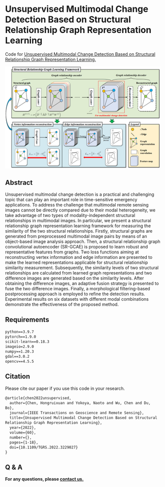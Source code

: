 # Unsupervised Multimodal Change Detection Based on Structural Relationship Graph Representation Learning
Code for [Unsupervised Multimodal Change Detection Based on Structural Relationship Graph Representation Learning.](https://ieeexplore.ieee.org/document/9984688)

<img src="./figures/SRGCAE.jpg">

## Abstract
Unsupervised multimodal change detection is a practical and challenging topic that can play an important role in time-sensitive emergency applications. To address the challenge that multimodal remote sensing images cannot be directly compared due to their modal heterogeneity, we take advantage of two types of modality-independent structural relationships in multimodal images. In particular, we present a structural relationship graph representation learning framework for measuring the similarity of the two structural relationships. Firstly, structural graphs are generated from preprocessed multimodal image pairs by means of an object-based image analysis approach. Then, a structural relationship graph convolutional autoencoder (SR-GCAE) is proposed to learn robust and representative features from graphs. Two loss functions aiming at reconstructing vertex information and edge information are presented to make the learned representations applicable for structural relationship similarity measurement. Subsequently, the similarity levels of two structural relationships are calculated from learned graph representations and two difference images are generated based on the similarity levels. After obtaining the difference images, an adaptive fusion strategy is presented to fuse the two difference images. Finally, a morphological filtering-based postprocessing approach is employed to refine the detection results. Experimental results on six datasets with different modal combinations demonstrate the effectiveness of the proposed method.

## Requirements

```
python==3.9.7
pytorch==1.9.0
scikit-learn==0.18.3
imageio=2.9.0
numpy==1.20.3
gdal==3.0.2
opencv==4.5.5
```

## Citation
Please cite our paper if you use this code in your research.
```
@article{chen2022unsupervised,
  author={Chen, Hongruixuan and Yokoya, Naoto and Wu, Chen and Du, Bo},
  journal={IEEE Transactions on Geoscience and Remote Sensing}, 
  title={Unsupervised Multimodal Change Detection Based on Structural Relationship Graph Representation Learning}, 
  year={2022},
  volume={60},
  number={},
  pages={1-18},
  doi={10.1109/TGRS.2022.3229027}
}
```
## Q & A
**For any questions, please [contact us.](mailto:Qschrx@gmail.com)**
